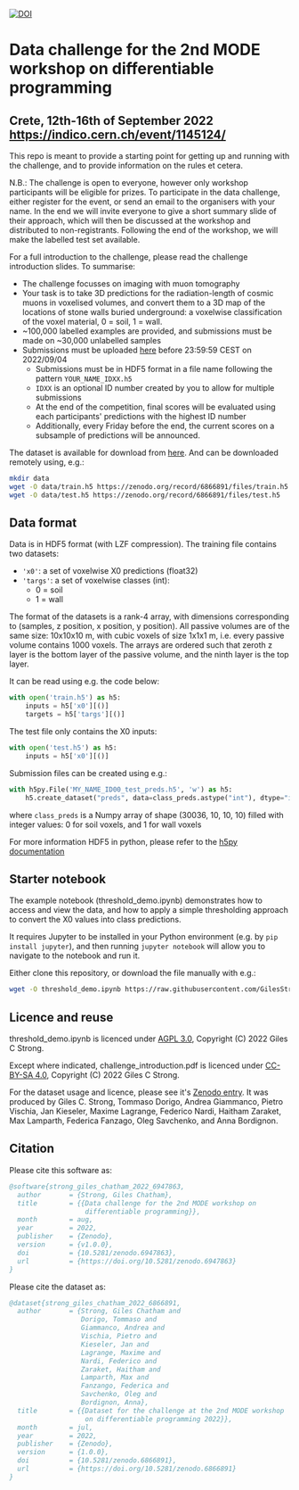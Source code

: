 [![DOI](https://zenodo.org/badge/DOI/10.5281/zenodo.6947863.svg)](https://doi.org/10.5281/zenodo.6947863)

# Data challenge for the 2nd MODE workshop on differentiable programming

## Crete, 12th-16th of September 2022 https://indico.cern.ch/event/1145124/

This repo is meant to provide a starting point for getting up and running with the challenge, and to provide information on the rules et cetera.

N.B.: The challenge is open to everyone, however only workshop participants will be eligible for prizes. To participate in the data challenge, either register for the event, or send an email to the organisers with your name. In the end we will invite everyone to give a short summary slide of their approach, which will then be discussed at the workshop and distributed to non-registrants. Following the end of the workshop, we will make the labelled test set available.

For a full introduction to the challenge, please read the challenge introduction slides. To summarise:

- The challenge focusses on imaging with muon tomography
- Your task is to take 3D predictions for the radiation-length of cosmic muons in voxelised volumes, and convert them to a 3D map of the locations of stone walls buried underground: a voxelwise classification of the voxel material, 0 = soil, 1 = wall.
- ~100,000 labelled examples are provided, and submissions must be made on ~30,000 unlabelled samples
- Submissions must be uploaded [here](https://cernbox.cern.ch/index.php/s/ylsOYg9q7hcRk4l) before 23:59:59 CEST on 2022/09/04
    - Submissions must be in HDF5 format in a file name following the pattern `YOUR_NAME_IDXX.h5`
    - `IDXX` is an optional ID number created by you to allow for multiple submissions
    - At the end of the competition, final scores will be evaluated using each participants' predictions with the highest ID number
    - Additionally, every Friday before the end, the current scores on a subsample of predictions will be announced.

The dataset is available for download from [here](https://doi.org/10.5281/zenodo.6866890).
And can be downloaded remotely using, e.g.:

```bash
mkdir data
wget -O data/train.h5 https://zenodo.org/record/6866891/files/train.h5
wget -O data/test.h5 https://zenodo.org/record/6866891/files/test.h5    
```

## Data format

Data is in HDF5 format (with LZF compression). The training file contains two datasets:

- `'x0'`: a set of voxelwise X0 predictions (float32)
- `'targs'`: a set of voxelwise classes (int):
    - 0 = soil
    - 1 = wall

The format of the datasets is a rank-4 array, with dimensions corresponding to (samples, z position, x position, y position).
All passive volumes are of the same size: 10x10x10 m, with cubic voxels of size 1x1x1 m, i.e. every passive volume contains 1000 voxels.
The arrays are ordered such that zeroth z layer is the bottom layer of the passive volume, and the ninth layer is the top layer.

It can be read using e.g. the code below:

```python
with open('train.h5') as h5:
    inputs = h5['x0'][()]
    targets = h5['targs'][()]
```

The test file only contains the X0 inputs:

```python
with open('test.h5') as h5:
    inputs = h5['x0'][()]
```

Submission files can be created using e.g.:

```python
with h5py.File('MY_NAME_ID00_test_preds.h5', 'w') as h5:
    h5.create_dataset("preds", data=class_preds.astype("int"), dtype="int", compression='lzf')
```

where `class_preds` is a Numpy array of shape (30036, 10, 10, 10) filled with integer values: 0 for soil voxels, and 1 for wall voxels

For more information HDF5 in python, please refer to the [h5py documentation](https://docs.h5py.org/en/stable/)

## Starter notebook

The example notebook (threshold_demo.ipynb) demonstrates how to access and view the data, and how to apply a simple thresholding approach to convert the X0 values into class predictions.

It requires Jupyter to be installed in your Python environment (e.g. by `pip install jupyter`), and then running `jupyter notebook` will allow you to navigate to the notebook and run it.

Either clone this repository, or download the file manually with e.g.:

```bash
wget -O threshold_demo.ipynb https://raw.githubusercontent.com/GilesStrong/mode_diffprog_22_challenge/main/threshold_demo.ipynb
```

## Licence and reuse

threshold_demo.ipynb is licenced under [AGPL 3.0](https://github.com/GilesStrong/mode_diffprog_22_challenge/blob/main/LICENSE), Copyright (C) 2022 Giles C Strong.

Except where indicated, challenge_introduction.pdf is licenced under [CC-BY-SA 4.0](https://creativecommons.org/licenses/by-sa/4.0/), Copyright (C) 2022 Giles C Strong.

For the dataset usage and licence, please see it's [Zenodo entry](https://doi.org/10.5281/zenodo.6866890). It was produced by Giles C. Strong, Tommaso Dorigo, Andrea Giammanco, Pietro Vischia, Jan Kieseler, Maxime Lagrange, Federico Nardi, Haitham Zaraket, Max Lamparth, Federica Fanzago, Oleg Savchenko, and Anna Bordignon.


## Citation

Please cite this software as:

```bibtex
@software{strong_giles_chatham_2022_6947863,
  author       = {Strong, Giles Chatham},
  title        = {{Data challenge for the 2nd MODE workshop on 
                   differentiable programming}},
  month        = aug,
  year         = 2022,
  publisher    = {Zenodo},
  version      = {v1.0.0},
  doi          = {10.5281/zenodo.6947863},
  url          = {https://doi.org/10.5281/zenodo.6947863}
}
```

Please cite the dataset as:

```bibtex
@dataset{strong_giles_chatham_2022_6866891,
  author       = {Strong, Giles Chatham and
                  Dorigo, Tommaso and
                  Giammanco, Andrea and
                  Vischia, Pietro and
                  Kieseler, Jan and
                  Lagrange, Maxime and
                  Nardi, Federico and
                  Zaraket, Haitham and
                  Lamparth, Max and
                  Fanzango, Federica and
                  Savchenko, Oleg and
                  Bordignon, Anna},
  title        = {{Dataset for the challenge at the 2nd MODE workshop 
                   on differentiable programming 2022}},
  month        = jul,
  year         = 2022,
  publisher    = {Zenodo},
  version      = {1.0.0},
  doi          = {10.5281/zenodo.6866891},
  url          = {https://doi.org/10.5281/zenodo.6866891}
}
```
